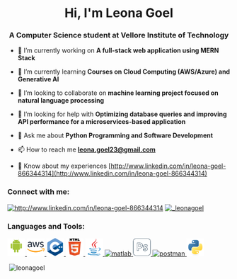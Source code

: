 <h1 align="center">Hi, I'm Leona Goel</h1>
<h3 align="center">A Computer Science student at Vellore Institute of Technology</h3>

- 🔭 I’m currently working on **A full-stack web application using MERN Stack**

- 🌱 I’m currently learning **Courses on Cloud Computing (AWS/Azure) and Generative AI**

- 👯 I’m looking to collaborate on **machine learning project focused on natural language processing**

- 🤝 I’m looking for help with **Optimizing database queries and improving API performance for a microservices-based application**

- 💬 Ask me about **Python Programming and Software Development**

- 📫 How to reach me **leona.goel23@gmail.com**

- 📄 Know about my experiences [http://www.linkedin.com/in/leona-goel-866344314](http://www.linkedin.com/in/leona-goel-866344314)

<h3 align="left">Connect with me:</h3>
<p align="left">
<a href="https://linkedin.com/in/http://www.linkedin.com/in/leona-goel-866344314" target="blank"><img align="center" src="https://raw.githubusercontent.com/rahuldkjain/github-profile-readme-generator/master/src/images/icons/Social/linked-in-alt.svg" alt="http://www.linkedin.com/in/leona-goel-866344314" height="30" width="40" /></a>
<a href="https://instagram.com/_leonagoel" target="blank"><img align="center" src="https://raw.githubusercontent.com/rahuldkjain/github-profile-readme-generator/master/src/images/icons/Social/instagram.svg" alt="_leonagoel" height="30" width="40" /></a>
</p>

<h3 align="left">Languages and Tools:</h3>
<p align="left"> <a href="https://developer.android.com" target="_blank" rel="noreferrer"> <img src="https://raw.githubusercontent.com/devicons/devicon/master/icons/android/android-original-wordmark.svg" alt="android" width="40" height="40"/> </a> <a href="https://aws.amazon.com" target="_blank" rel="noreferrer"> <img src="https://raw.githubusercontent.com/devicons/devicon/master/icons/amazonwebservices/amazonwebservices-original-wordmark.svg" alt="aws" width="40" height="40"/> </a> <a href="https://www.w3schools.com/cpp/" target="_blank" rel="noreferrer"> <img src="https://raw.githubusercontent.com/devicons/devicon/master/icons/cplusplus/cplusplus-original.svg" alt="cplusplus" width="40" height="40"/> </a> <a href="https://www.w3.org/html/" target="_blank" rel="noreferrer"> <img src="https://raw.githubusercontent.com/devicons/devicon/master/icons/html5/html5-original-wordmark.svg" alt="html5" width="40" height="40"/> </a> <a href="https://www.java.com" target="_blank" rel="noreferrer"> <img src="https://raw.githubusercontent.com/devicons/devicon/master/icons/java/java-original.svg" alt="java" width="40" height="40"/> </a> <a href="https://www.mathworks.com/" target="_blank" rel="noreferrer"> <img src="https://upload.wikimedia.org/wikipedia/commons/2/21/Matlab_Logo.png" alt="matlab" width="40" height="40"/> </a> <a href="https://www.photoshop.com/en" target="_blank" rel="noreferrer"> <img src="https://raw.githubusercontent.com/devicons/devicon/master/icons/photoshop/photoshop-line.svg" alt="photoshop" width="40" height="40"/> </a> <a href="https://postman.com" target="_blank" rel="noreferrer"> <img src="https://www.vectorlogo.zone/logos/getpostman/getpostman-icon.svg" alt="postman" width="40" height="40"/> </a> <a href="https://www.python.org" target="_blank" rel="noreferrer"> <img src="https://raw.githubusercontent.com/devicons/devicon/master/icons/python/python-original.svg" alt="python" width="40" height="40"/> </a> </p>

<p>&nbsp;<img align="center" src="https://github-readme-stats.vercel.app/api?username=leonagoel&show_icons=true&locale=en" alt="leonagoel" /></p>
